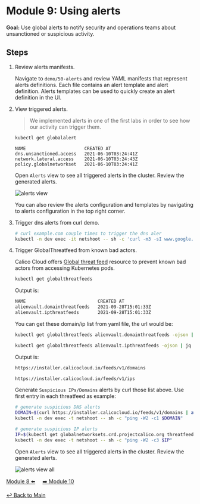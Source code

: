 # Module 9: Using alerts

**Goal:** Use global alerts to notify security and operations teams about unsanctioned or suspicious activity.

## Steps

1. Review alerts manifests.

    Navigate to `demo/50-alerts` and review YAML manifests that represent alerts definitions. Each file contains an alert template and alert definition. Alerts templates can be used to quickly create an alert definition in the UI.

2. View triggered alerts.

    >We implemented alerts in one of the first labs in order to see how our activity can trigger them.

    ```bash
    kubectl get globalalert 
    ```

    ```text
    NAME                      CREATED AT
    dns.unsanctioned.access   2021-06-10T03:24:41Z
    network.lateral.access    2021-06-10T03:24:43Z
    policy.globalnetworkset   2021-06-10T03:24:41Z
    ```

    Open `Alerts` view to see all triggered alerts in the cluster. Review the generated alerts.

    ![alerts view](../img/alerts-view.png)

    You can also review the alerts configuration and templates by navigating to alerts configuration in the top right corner.
   <br>

3. Trigger dns alerts from curl demo.

    ```bash
    # curl example.com couple times to trigger the dns aler
    kubectl -n dev exec -it netshoot -- sh -c 'curl -m3 -sI www.google.com 2>/dev/null | grep -i http'
    ```

4. Trigger GlobalThreatfeed from known bad actors.

    Calico Cloud offers [Global threat feed](https://docs.tigera.io/calico-cloud/reference/resources/globalthreatfeed) resource to prevent known bad actors from accessing Kubernetes pods.

    ```bash
    kubectl get globalthreatfeeds
    ```

    Output is:

    ```bash
    NAME                           CREATED AT
    alienvault.domainthreatfeeds   2021-09-28T15:01:33Z
    alienvault.ipthreatfeeds       2021-09-28T15:01:33Z
    ```

    You can get these domain/ip list from yaml file, the url would be:

    ```bash
    kubectl get globalthreatfeeds alienvault.domainthreatfeeds -ojson | jq -r '.spec.pull.http.url'

    kubectl get globalthreatfeeds alienvault.ipthreatfeeds -ojson | jq -r '.spec.pull.http.url'
    ```

    Output is:

    ```bash
    https://installer.calicocloud.io/feeds/v1/domains

    https://installer.calicocloud.io/feeds/v1/ips
    ```

    Generate `Suspicious IPs/Domains` alerts by curl those list above. Use first entry in each threatfeed as example:

    ```bash
    # generate suspicious DNS alerts
    DOMAIN=$(curl https://installer.calicocloud.io/feeds/v1/domains | awk 'NR==1')
    kubectl -n dev exec -t netshoot -- sh -c "ping -W2 -c1 $DOMAIN"

    # generate suspicious IP alerts
    IP=$(kubectl get globalnetworksets.crd.projectcalico.org threatfeed.alienvault.ipthreatfeeds -o jsonpath='{.spec.nets[0]}' | sed 's/...$//')
    kubectl -n dev exec -t netshoot -- sh -c "ping -W2 -c3 $IP"
    ```

    Open `Alerts` view to see all triggered alerts in the cluster. Review the generated alerts.

    ![alerts view all](../img/alerts-view-all.png)

[Module 8 :arrow_left:](../modules/using-compliance-reports.md) &nbsp;&nbsp;&nbsp;&nbsp;[:arrow_right: Module 10](../modules/anomaly-detection.md)

[:leftwards_arrow_with_hook: Back to Main](/README.md)
